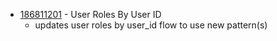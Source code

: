 - [186811201](https://www.pivotaltracker.com/story/show/186811201) - User Roles By User ID
  - updates user roles by user_id flow to use new pattern(s)

